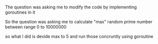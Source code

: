 The question was asking me to modify the code by implementing goroutines in it

So the question was asking me to calculate "max" random prime number between range 0 to 10000000 

so what I did is devide max to 5 and run those concruntly using goroutine 
